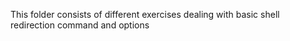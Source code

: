 This folder consists of different exercises dealing with basic shell redirection command and options
